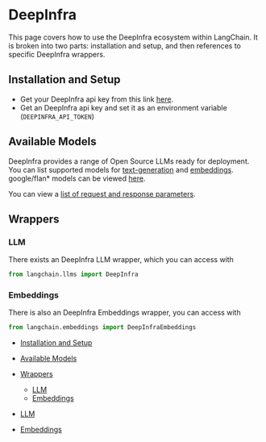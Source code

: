 # DeepInfra

This page covers how to use the DeepInfra ecosystem within LangChain.
It is broken into two parts: installation and setup, and then references to specific DeepInfra wrappers.

## Installation and Setup[​](#installation-and-setup "Direct link to Installation and Setup")

- Get your DeepInfra api key from this link [here](https://deepinfra.com/).
- Get an DeepInfra api key and set it as an environment variable (`DEEPINFRA_API_TOKEN`)

## Available Models[​](#available-models "Direct link to Available Models")

DeepInfra provides a range of Open Source LLMs ready for deployment.
You can list supported models for
[text-generation](https://deepinfra.com/models?type=text-generation) and
[embeddings](https://deepinfra.com/models?type=embeddings).
google/flan\* models can be viewed [here](https://deepinfra.com/models?type=text2text-generation).

You can view a [list of request and response parameters](https://deepinfra.com/meta-llama/Llama-2-70b-chat-hf/api).

## Wrappers[​](#wrappers "Direct link to Wrappers")

### LLM[​](#llm "Direct link to LLM")

There exists an DeepInfra LLM wrapper, which you can access with

```python
from langchain.llms import DeepInfra  

```

### Embeddings[​](#embeddings "Direct link to Embeddings")

There is also an DeepInfra Embeddings wrapper, you can access with

```python
from langchain.embeddings import DeepInfraEmbeddings  

```

- [Installation and Setup](#installation-and-setup)

- [Available Models](#available-models)

- [Wrappers](#wrappers)

  - [LLM](#llm)
  - [Embeddings](#embeddings)

- [LLM](#llm)

- [Embeddings](#embeddings)
